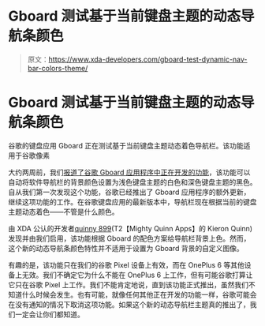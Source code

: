 # Gboard 测试基于当前键盘主题的动态导航条颜色

> 原文：<https://www.xda-developers.com/gboard-test-dynamic-nav-bar-colors-theme/>

# Gboard 测试基于当前键盘主题的动态导航条颜色

谷歌的键盘应用 Gboard 正在测试基于当前键盘主题动态着色导航栏。该功能适用于谷歌像素

大约两周前，我们[报道了谷歌 Gboard 应用程序中正在开发的功能](https://www.xda-developers.com/gboard-white-nav-bar-light-theme-black-nav-bar-dark-theme/)，该功能可以自动将软件导航栏的背景颜色设置为浅色键盘主题的白色和深色键盘主题的黑色。自从我们第一次发现这个功能，谷歌已经推出了 Gboard 应用程序的额外更新，继续这项功能的工作。在谷歌键盘应用的最新版本中，导航栏现在根据当前的键盘主题动态着色——不管是什么颜色。

由 XDA 公认的开发者[quinny 899](https://forum.xda-developers.com/member.php?u=3563640)(T2【Mighty Quinn Apps】的 Kieron Quinn)发现并由我们启用，该功能根据 Gboard 的配色方案给导航栏背景上色。然而，这个新的动态导航条颜色特性并不适用于设置为 Gboard 背景的自定义图像。

有趣的是，该功能只在我们的谷歌 Pixel 设备上有效，而在 OnePlus 6 等其他设备上无效。我们不确定它为什么不能在 OnePlus 6 上工作，但有可能谷歌打算让它只在谷歌 Pixel 上工作。我们不能肯定地说，直到该功能正式推出，虽然我们不知道什么时候会发生。也有可能，就像任何其他正在开发的功能一样，谷歌可能会在没有通知的情况下取消这项功能。如果这个新的动态导航栏主题真的推出了，我们一定会让你们都知道。